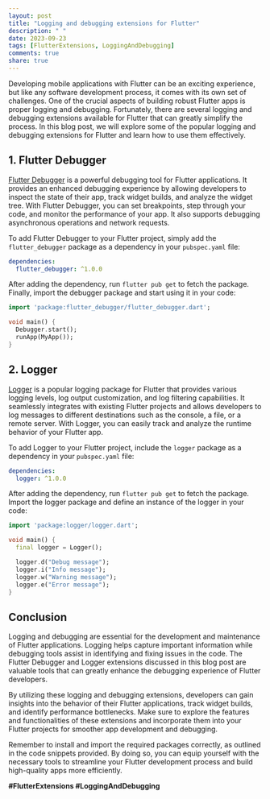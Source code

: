 ```yaml
---
layout: post
title: "Logging and debugging extensions for Flutter"
description: " "
date: 2023-09-23
tags: [FlutterExtensions, LoggingAndDebugging]
comments: true
share: true
---
```


Developing mobile applications with Flutter can be an exciting experience, but like any software development process, it comes with its own set of challenges. One of the crucial aspects of building robust Flutter apps is proper logging and debugging. Fortunately, there are several logging and debugging extensions available for Flutter that can greatly simplify the process. In this blog post, we will explore some of the popular logging and debugging extensions for Flutter and learn how to use them effectively.

## 1. **Flutter Debugger**

[Flutter Debugger](https://github.com/RedBrogdon/flutter_debugger) is a powerful debugging tool for Flutter applications. It provides an enhanced debugging experience by allowing developers to inspect the state of their app, track widget builds, and analyze the widget tree. With Flutter Debugger, you can set breakpoints, step through your code, and monitor the performance of your app. It also supports debugging asynchronous operations and network requests.

To add Flutter Debugger to your Flutter project, simply add the `flutter_debugger` package as a dependency in your `pubspec.yaml` file:

```yaml
dependencies:
  flutter_debugger: ^1.0.0
```

After adding the dependency, run `flutter pub get` to fetch the package. Finally, import the debugger package and start using it in your code:

```dart
import 'package:flutter_debugger/flutter_debugger.dart';

void main() {
  Debugger.start();
  runApp(MyApp());
}
```

## 2. **Logger**

[Logger](https://pub.dev/packages/logger) is a popular logging package for Flutter that provides various logging levels, log output customization, and log filtering capabilities. It seamlessly integrates with existing Flutter projects and allows developers to log messages to different destinations such as the console, a file, or a remote server. With Logger, you can easily track and analyze the runtime behavior of your Flutter app.

To add Logger to your Flutter project, include the `logger` package as a dependency in your `pubspec.yaml` file:

```yaml
dependencies:
  logger: ^1.0.0
```

After adding the dependency, run `flutter pub get` to fetch the package. Import the logger package and define an instance of the logger in your code:

```dart
import 'package:logger/logger.dart';

void main() {
  final logger = Logger();

  logger.d("Debug message");
  logger.i("Info message");
  logger.w("Warning message");
  logger.e("Error message");
}
```

## **Conclusion**

Logging and debugging are essential for the development and maintenance of Flutter applications. Logging helps capture important information while debugging tools assist in identifying and fixing issues in the code. The Flutter Debugger and Logger extensions discussed in this blog post are valuable tools that can greatly enhance the debugging experience of Flutter developers.

By utilizing these logging and debugging extensions, developers can gain insights into the behavior of their Flutter applications, track widget builds, and identify performance bottlenecks. Make sure to explore the features and functionalities of these extensions and incorporate them into your Flutter projects for smoother app development and debugging.

Remember to install and import the required packages correctly, as outlined in the code snippets provided. By doing so, you can equip yourself with the necessary tools to streamline your Flutter development process and build high-quality apps more efficiently.

**#FlutterExtensions #LoggingAndDebugging**
